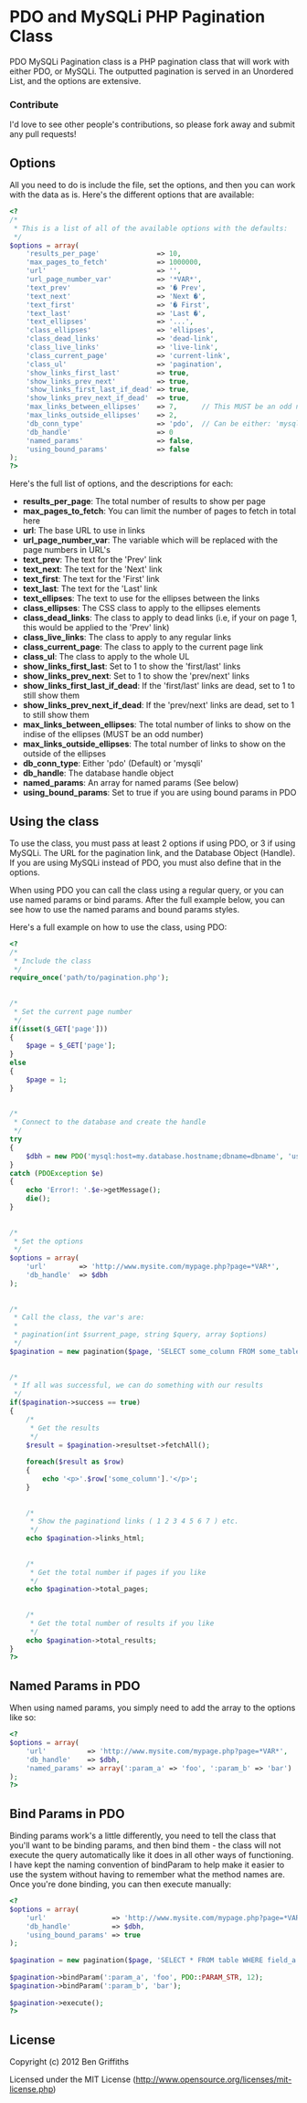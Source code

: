 # PDO and MySQLi PHP Pagination Class

PDO MySQLi Pagination class is a PHP pagination class that will work with either PDO, or MySQLi. The outputted pagination is served in an Unordered List, and the options are extensive.

### Contribute

I'd love to see other people's contributions, so please fork away and submit any pull requests!

## Options

All you need to do is include the file, set the options, and then you can work with the data as is. Here's the different options that are available:

```php
<?
/* 
 * This is a list of all of the available options with the defaults: 
 */  
$options = array(  
    'results_per_page'              => 10,  
    'max_pages_to_fetch'            => 1000000,  
    'url'                           => '',  
    'url_page_number_var'           => '*VAR*',  
    'text_prev'                     => '� Prev',  
    'text_next'                     => 'Next �',  
    'text_first'                    => '� First',  
    'text_last'                     => 'Last �',  
    'text_ellipses'                 => '...',  
    'class_ellipses'                => 'ellipses',  
    'class_dead_links'              => 'dead-link',  
    'class_live_links'              => 'live-link',  
    'class_current_page'            => 'current-link',  
    'class_ul'                      => 'pagination',  
    'show_links_first_last'         => true,  
    'show_links_prev_next'          => true,  
    'show_links_first_last_if_dead' => true,  
    'show_links_prev_next_if_dead'  => true,  
    'max_links_between_ellipses'    => 7,      // This MUST be an odd number, io things will break
    'max_links_outside_ellipses'    => 2,  
    'db_conn_type'                  => 'pdo',  // Can be either: 'mysqli' or 'pdo'
    'db_handle'                     => 0  
    'named_params'                  => false,  
    'using_bound_params'            => false  
);
?>
```

Here's the full list of options, and the descriptions for each:

* __results_per_page__: The total number of results to show per page
* __max_pages_to_fetch__: You can limit the number of pages to fetch in total here
* __url__: The base URL to use in links
* __url_page_number_var__: The variable which will be replaced with the page numbers in URL's
* __text_prev__: The text for the 'Prev' link
* __text_next__: The text for the 'Next' link
* __text_first__: The text for the 'First' link
* __text_last__: The text for the 'Last' link
* __text_ellipses__: The text to use for the ellipses between the links
* __class_ellipses__: The CSS class to apply to the ellipses elements
* __class_dead_links__: The class to apply to dead links (i.e, if your on page 1, this would be applied to the 'Prev' link)
* __class_live_links__: The class to apply to any regular links
* __class_current_page__: The class to apply to the current page link
* __class_ul__: The class to apply to the whole UL
* __show_links_first_last__: Set to 1 to show the 'first/last' links
* __show_links_prev_next__: Set to 1 to show the 'prev/next' links
* __show_links_first_last_if_dead__: If the 'first/last' links are dead, set to 1 to still show them
* __show_links_prev_next_if_dead__: If the 'prev/next' links are dead, set to 1 to still show them
* __max_links_between_ellipses__: The total number of links to show on the indise of the ellipses (MUST be an odd number)
* __max_links_outside_ellipses__: The total number of links to show on the outside of the ellipses
* __db_conn_type__: Either 'pdo' (Default) or 'mysqli'
* __db_handle__: The database handle object
* __named_params__: An array for named params (See below)
* __using_bound_params__: Set to true if you are using bound params in PDO

## Using the class

To use the class, you must pass at least 2 options if using PDO, or 3 if using MySQLi. The URL for the pagination link, and the Database Object (Handle). If you are using MySQLi instead of PDO, you must also define that in the options.

When using PDO you can call the class using a regular query, or you can use named params or bind params. After the full example below, you can see how to use the named params and bound params styles.

Here's a full example on how to use the class, using PDO:

```php
<?
/* 
 * Include the class 
 */  
require_once('path/to/pagination.php');  
  
  
/* 
 * Set the current page number 
 */  
if(isset($_GET['page']))  
{  
    $page = $_GET['page'];  
}  
else  
{  
    $page = 1;  
}  
  
  
/* 
 * Connect to the database and create the handle 
 */  
try  
{  
    $dbh = new PDO('mysql:host=my.database.hostname;dbname=dbname', 'username', 'password');  
}  
catch (PDOException $e)  
{  
    echo 'Error!: '.$e->getMessage();  
    die();  
}  
  
  
/* 
 * Set the options
 */  
$options = array(  
    'url'        => 'http://www.mysite.com/mypage.php?page=*VAR*',  
    'db_handle'  => $dbh  
);  
  
  
/* 
 * Call the class, the var's are: 
 * 
 * pagination(int $surrent_page, string $query, array $options) 
 */  
$pagination = new pagination($page, 'SELECT some_column FROM some_table ORDER BY some_other_column', $options);  
  
  
/* 
 * If all was successful, we can do something with our results 
 */  
if($pagination->success == true)  
{  
    /* 
     * Get the results 
     */  
    $result = $pagination->resultset->fetchAll();  
      
    foreach($result as $row)  
    {  
        echo '<p>'.$row['some_column'].'</p>';  
    }  
      
      
    /* 
     * Show the paginationd links ( 1 2 3 4 5 6 7 ) etc. 
     */  
    echo $pagination->links_html;  
      
      
    /* 
     * Get the total number if pages if you like 
     */  
    echo $pagination->total_pages;  
      
      
    /* 
     * Get the total number of results if you like 
     */  
    echo $pagination->total_results;  
}
?>
```

## Named Params in PDO

When using named params, you simply need to add the array to the options like so:


```php
<?
$options = array(  
    'url'          => 'http://www.mysite.com/mypage.php?page=*VAR*',  
    'db_handle'    => $dbh,  
    'named_params' => array(':param_a' => 'foo', ':param_b' => 'bar')  
);
?>
```

## Bind Params in PDO

Binding params work's a little differently, you need to tell the class that you'll want to be binding params, and then bind them - the class will not execute the query automatically like it does in all other ways of functioning. I have kept the naming convention of bindParam to help make it easier to use the system without having to remember what the method names are. Once you're done binding, you can then execute manually:


```php
<?
$options = array(  
    'url'                => 'http://www.mysite.com/mypage.php?page=*VAR*',  
    'db_handle'          => $dbh,  
    'using_bound_params' => true  
);  
  
$pagination = new pagination($page, 'SELECT * FROM table WHERE field_a = :param_a AND field_b = :param_b', $options);  
  
$pagination->bindParam(':param_a', 'foo', PDO::PARAM_STR, 12);  
$pagination->bindParam(':param_b', 'bar');  
  
$pagination->execute();
?>
```


## License

Copyright (c) 2012 Ben Griffiths

Licensed under the MIT License (http://www.opensource.org/licenses/mit-license.php)